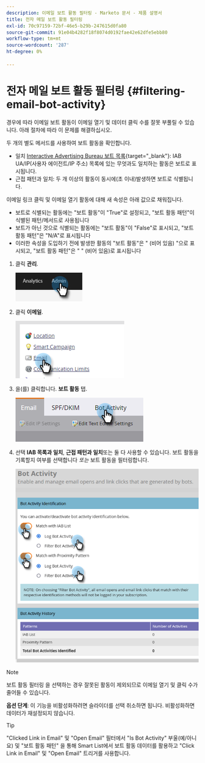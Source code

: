 ```yaml
---
description: 이메일 보트 활동 필터링 - Marketo 문서 - 제품 설명서
title: 전자 메일 보트 활동 필터링
exl-id: 70c97159-72bf-46e5-b29b-247615d0fa80
source-git-commit: 91e04b4282f18f8074d0192fae42e62dfe5ebb80
workflow-type: tm+mt
source-wordcount: '287'
ht-degree: 0%

---
```


# 전자 메일 보트 활동 필터링 {#filtering-email-bot-activity}

경우에 따라 이메일 보트 활동이 이메일 열기 및 데이터 클릭 수를 잘못 부풀릴 수 있습니다. 아래 절차에 따라 이 문제를 해결하십시오.

두 개의 별도 메서드를 사용하여 보트 활동을 확인합니다.

* 일치 [Interactive Advertising Bureau 보트 목록](https://www.iab.com/guidelines/iab-abc-international-spiders-bots-list/){target=&quot;_blank&quot;}: IAB UA/IP(사용자 에이전트/IP 주소) 목록에 있는 무엇과도 일치하는 활동은 보트로 표시됩니다.
* 근접 패턴과 일치: 두 개 이상의 활동이 동시에(초 이내)발생하면 보트로 식별됩니다.

이메일 링크 클릭 및 이메일 열기 활동에 대해 새 속성은 아래 값으로 채워집니다.

* 보트로 식별되는 활동에는 &quot;보트 활동&quot;이 &quot;True&quot;로 설정되고, &quot;보트 활동 패턴&quot;이 식별된 패턴/메서드로 사용됩니다
* 보트가 아닌 것으로 식별되는 활동에는 &quot;보트 활동&quot;이 &quot;False&quot;로 표시되고, &quot;보트 활동 패턴&quot;은 &quot;N/A&quot;로 표시됩니다
* 이러한 속성을 도입하기 전에 발생한 활동의 &quot;보트 활동&quot;은 &quot; (비어 있음) &quot;으로 표시되고, &quot;보트 활동 패턴&quot;은 &quot; &quot; (비어 있음)로 표시됩니다

1. 클릭 **관리**.

   ![](assets/filtering-email-bot-activity-1.png)

1. 클릭 **이메일**.

   ![](assets/filtering-email-bot-activity-2.png)

1. 을(를) 클릭합니다. **보트 활동** 탭.

   ![](assets/filtering-email-bot-activity-3.png)

1. 선택 **IAB 목록과 일치**, **근접 패턴과 일치**&#x200B;또는 둘 다 사용할 수 있습니다. 보트 활동을 기록할지 여부를 선택합니다 _또는_ 보트 활동을 필터링합니다.

   ![](assets/filtering-email-bot-activity-4.png)

>[!NOTE]
>
>보트 활동 필터링 을 선택하는 경우 잘못된 활동이 제외되므로 이메일 열기 및 클릭 수가 줄어들 수 있습니다.

**옵션 단계**: 이 기능을 비활성화하려면 슬라이더를 선택 취소하면 됩니다. 비활성화하면 데이터가 재설정되지 않습니다.

>[!TIP]
>
>&quot;Clicked Link in Email&quot; 및 &quot;Open Email&quot; 필터에서 &quot;Is Bot Activity&quot; 부울(예/아니요) 및 &quot;보트 활동 패턴&quot; 을 통해 Smart List에서 보트 활동 데이터를 활용하고 &quot;Click Link in Email&quot; 및 &quot;Open Email&quot; 트리거를 사용합니다.
